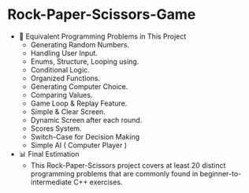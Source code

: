 # Rock-Paper-Scissors-Game
 - 🔢 Equivalent Programming Problems in This Project
   - Generating Random Numbers.
   - Handling User Input.
   - Enums, Structure, Looping using.
   - Conditional Logic.
   - Organized Functions.
   - Generating Computer Choice.
   - Comparing Values.
   - Game Loop & Replay Feature.
   - Simple & Clear Screen.
   - Dynamic Screen after each round.
   - Scores System.
   - Switch-Case for Decision Making
   - Simple AI ( Computer Player )
 - 📊 Final Estimation
   - This Rock-Paper-Scissors project covers at least 20 distinct programming problems that are commonly found in beginner-to-intermediate C++ exercises.
